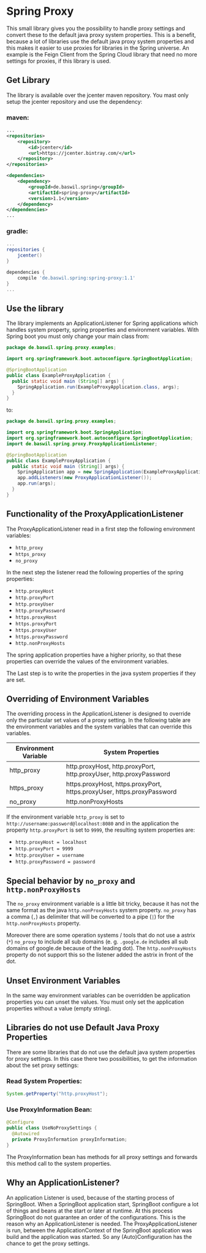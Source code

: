 # Spring Proxy

This small library gives you the possibility to handle proxy settings 
and convert these to the default java proxy system properties.
This is a benefit, because a lot of libraries use the default java proxy system properties 
and this makes it easier to use proxies for libraries in the Spring universe.
An example is the Feign Client from the Spring Cloud library that need no more settings for proxies, 
if this library is used.  

## Get Library

The library is available over the jcenter maven repository. 
You mast only setup the jcenter repository and use the dependency:

### maven:
```xml
...
<repositories>
    <repository>
        <id>jcenter</id>
        <url>https://jcenter.bintray.com/</url>
    </repository>
</repositories>

<dependencies>
    <dependency>
        <groupId>de.baswil.spring</groupId>
        <artifactId>spring-proxy</artifactId>
        <version>1.1</version>
    </dependency>
</dependencies>
...
```
### gradle:

```groovy
...
repositories {
    jcenter()
}

dependencies {
    compile 'de.baswil.spring:spring-proxy:1.1'
}
...
``` 

## Use the library

The library implements an ApplicationListener for Spring applications which handles system property, spring properties and environment variables.
With Spring boot you must only change your main class from:
```java
package de.baswil.spring.proxy.examples;

import org.springframework.boot.autoconfigure.SpringBootApplication;

@SpringBootApplication
public class ExampleProxyApplication {
  public static void main (String[] args) {
    SpringApplication.run(ExampleProxyApplication.class, args);
  }
}
```

to:
```java
package de.baswil.spring.proxy.examples;

import org.springframework.boot.SpringApplication;
import org.springframework.boot.autoconfigure.SpringBootApplication;
import de.baswil.spring.proxy.ProxyApplicationListener;

@SpringBootApplication
public class ExampleProxyApplication {
  public static void main (String[] args) {
    SpringApplication app = new SpringApplication(ExampleProxyApplication.class);
    app.addListeners(new ProxyApplicationListener());
    app.run(args);
  }
}
```

## Functionality of the ProxyApplicationListener

The ProxyApplicationListener read in a first step the following environment variables:
 - `http_proxy`
 - `https_proxy` 
 - `no_proxy`

In the next step the listener read the following properties of the spring properties:
 - `http.proxyHost`  
 - `http.proxyPort`  
 - `http.proxyUser`  
 - `http.proxyPassword`  
 - `https.proxyHost`  
 - `https.proxyPort`  
 - `https.proxyUser`  
 - `https.proxyPassword`
 - `http.nonProxyHosts`

The spring application properties have a higher priority, 
so that these properties can override the values of the environment variables.

The Last step is to write the properties in the java system properties if they are set.

## Overriding of Environment Variables

The overriding process in the ApplicationListener is designed to override only the particular set values of a proxy setting.
In the following table are the environment variables and the system variables that can override this variables. 

| Environment Variable | System Properties                                                      |
| ---------------------|------------------------------------------------------------------------|
| http_proxy           | http.proxyHost, http.proxyPort, http.proxyUser, http.proxyPassword     |
| https_proxy          | https.proxyHost, https.proxyPort, https.proxyUser, https.proxyPassword |
| no_proxy             | http.nonProxyHosts                                                     |

If the environment variable `http_proxy` is set to `http://username:password@localhost:8080` 
and in the application the property `http.proxyPort` is set to `9999`, the resulting system properties are:
 - `http.proxyHost = localhost`
 - `http.proxyPort = 9999`
 - `http.proxyUser = username`
 - `http.proxyPassword = password`
 

## Special behavior by `no_proxy` and `http.nonProxyHosts`

The `no_proxy` environment variable is a little bit tricky, 
because it has not the same format as the java `http.nonProxyHosts` system property.
`no_proxy` has a comma (`,`) as delimiter that will be converted to a pipe (`|`) for the `http.nonProxyHosts` property.

Moreover there are some operation systems / tools that do not use a astrix (`*`) `no_proxy` to include all sub domains
(e. g. `.google.de` includes all sub domains of google.de because of the leading dot). 
The `http.nonProxyHosts` property do not support this so the listener added the astrix in front of the dot.

## Unset Environment Variables

In the same way environment variables can be overridden be application properties you can unset the values.
You must only set the application properties without a value (empty string).

## Libraries do not use Default Java Proxy Properties

There are some libraries that do not use the default java system properties for proxy settings.
In this case there two possibilities, to get the information about the set proxy settings:

### Read System Properties:
```java
System.getProperty("http.proxyHost");
```

### Use ProxyInformation Bean:
```java
@Configure
public class UseNoProxySettings {
  @Autowired
  private ProxyInformation proxyInformation;
}
```

The ProxyInformation bean has methods for all proxy settings and forwards this method call to the system properties.

## Why an ApplicationListener?

An application Listener is used, because of the starting process of SpringBoot. 
When a SpringBoot application start, SpringBoot configure a lot of things and beans at the start or later at runtime.
At this process SpringBoot do not guarantee an order of the configurations.
This is the reason why an ApplicationListener is needed.
The ProxyApplicationListener is run, between the ApplicationContext of the SpringBoot application was build and 
the application was started. So any (Auto)Configuration has the chance to get the proxy settings.